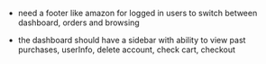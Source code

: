 - need a footer like amazon for logged in users to switch between 
    dashboard, orders and browsing

- the dashboard should have a sidebar with ability to view
    past purchases, userInfo, delete account, check cart, checkout

